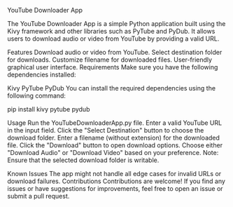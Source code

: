 YouTube Downloader App

The YouTube Downloader App is a simple Python application built using the Kivy framework and other libraries such as PyTube and PyDub.
It allows users to download audio or video from YouTube by providing a valid URL.

Features
      Download audio or video from YouTube.
      Select destination folder for downloads.
      Customize filename for downloaded files.
      User-friendly graphical user interface.
Requirements
Make sure you have the following dependencies installed:

Kivy
PyTube
PyDub 
You can install the required dependencies using the following command:

pip install kivy pytube pydub

Usage
        Run the YouTubeDownloaderApp.py file.
        Enter a valid YouTube URL in the input field.
        Click the "Select Destination" button to choose the download folder.
        Enter a filename (without extension) for the downloaded file.
        Click the "Download" button to open download options.
        Choose either "Download Audio" or "Download Video" based on your preference.
        Note: Ensure that the selected download folder is writable.

Known Issues
        The app might not handle all edge cases for invalid URLs or download failures.
Contributions
        Contributions are welcome! If you find any issues or have suggestions for improvements,
        feel free to open an issue or submit a pull request.
